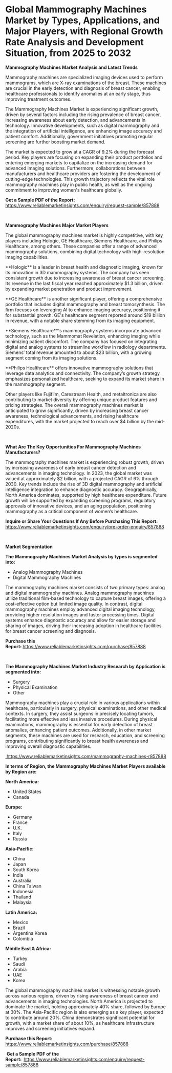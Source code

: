 <p><h1>Global Mammography Machines Market by Types, Applications, and Major Players, with Regional Growth Rate Analysis and Development Situation, from 2025 to 2032</h1></p><p><strong>Mammography Machines Market Analysis and Latest Trends</strong></p>
<p><p>Mammography machines are specialized imaging devices used to perform mammograms, which are X-ray examinations of the breast. These machines are crucial in the early detection and diagnosis of breast cancer, enabling healthcare professionals to identify anomalies at an early stage, thus improving treatment outcomes. </p><p>The Mammography Machines Market is experiencing significant growth, driven by several factors including the rising prevalence of breast cancer, increasing awareness about early detection, and advancements in technology. Innovative developments, such as digital mammography and the integration of artificial intelligence, are enhancing image accuracy and patient comfort. Additionally, government initiatives promoting regular screening are further boosting market demand.</p><p>The market is expected to grow at a CAGR of 9.2% during the forecast period. Key players are focusing on expanding their product portfolios and entering emerging markets to capitalize on the increasing demand for advanced imaging solutions. Furthermore, collaborations between manufacturers and healthcare providers are fostering the development of cutting-edge technologies. This growth trajectory reflects the vital role mammography machines play in public health, as well as the ongoing commitment to improving women's healthcare globally.</p></p>
<p><strong>Get a Sample PDF of the Report:&nbsp;</strong> <a href="https://www.reliablemarketinsights.com/enquiry/request-sample/857888?utm_campaign=2931&utm_medium=2&utm_source=Github&utm_content=ia&utm_term=13042025&utm_id=mammography-machines">https://www.reliablemarketinsights.com/enquiry/request-sample/857888</a></p>
<p>&nbsp;</p>
<p><strong>Mammography Machines Major Market Players</strong></p>
<p><p>The global mammography machines market is highly competitive, with key players including Hologic, GE Healthcare, Siemens Healthcare, and Philips Healthcare, among others. These companies offer a range of advanced mammography solutions, combining digital technology with high-resolution imaging capabilities.</p><p>**Hologic** is a leader in breast health and diagnostic imaging, known for its innovation in 3D mammography systems. The company has seen consistent growth due to increasing awareness of breast cancer screening. Its revenue in the last fiscal year reached approximately $1.3 billion, driven by expanding market penetration and product improvement.</p><p>**GE Healthcare** is another significant player, offering a comprehensive portfolio that includes digital mammography and breast tomosynthesis. The firm focuses on leveraging AI to enhance imaging accuracy, positioning it for substantial growth. GE's healthcare segment reported around $19 billion in revenue, with a notable share stemming from its imaging equipment.</p><p>**Siemens Healthcare**'s mammography systems incorporate advanced technology, such as the Mammomat Revelation, enhancing imaging while minimizing patient discomfort. The company has focused on integrating digital and analog systems to streamline workflow in radiology departments. Siemens’ total revenue amounted to about $23 billion, with a growing segment coming from its imaging solutions.</p><p>**Philips Healthcare** offers innovative mammography solutions that leverage data analytics and connectivity. The company’s growth strategy emphasizes personalized healthcare, seeking to expand its market share in the mammography segment.</p><p>Other players like Fujifilm, Carestream Health, and metaltronica are also contributing to market diversity by offering unique product features and pricing strategies. The overall mammography machines market is anticipated to grow significantly, driven by increasing breast cancer awareness, technological advancements, and rising healthcare expenditures, with the market projected to reach over $4 billion by the mid-2020s.</p></p>
<p>&nbsp;</p>
<p><strong>What Are The Key Opportunities For Mammography Machines Manufacturers?</strong></p>
<p><p>The mammography machines market is experiencing robust growth, driven by increasing awareness of early breast cancer detection and advancements in imaging technology. In 2023, the global market was valued at approximately $2 billion, with a projected CAGR of 6% through 2030. Key trends include the rise of 3D digital mammography and artificial intelligence integration to enhance diagnostic accuracy. Geographically, North America dominates, supported by high healthcare expenditure. Future growth will be supported by expanding screening programs, regulatory approvals of innovative devices, and an aging population, positioning mammography as a critical component of women’s healthcare.</p></p>
<p><strong>Inquire or Share Your Questions If Any Before Purchasing This Report:</strong> <a href="https://www.reliablemarketinsights.com/enquiry/pre-order-enquiry/857888?utm_campaign=2931&utm_medium=2&utm_source=Github&utm_content=ia&utm_term=13042025&utm_id=mammography-machines">https://www.reliablemarketinsights.com/enquiry/pre-order-enquiry/857888</a></p>
<p>&nbsp;</p>
<p><strong>Market Segmentation</strong></p>
<p><strong>The Mammography Machines Market Analysis by types is segmented into:</strong></p>
<p><ul><li>Analog Mammography Machines</li><li>Digital Mammography Machines</li></ul></p>
<p><p>The mammography machines market consists of two primary types: analog and digital mammography machines. Analog mammography machines utilize traditional film-based technology to capture breast images, offering a cost-effective option but limited image quality. In contrast, digital mammography machines employ advanced digital imaging technology, providing higher resolution images and faster processing times. Digital systems enhance diagnostic accuracy and allow for easier storage and sharing of images, driving their increasing adoption in healthcare facilities for breast cancer screening and diagnosis.</p></p>
<p><strong>Purchase this Report:&nbsp;</strong><a href="https://www.reliablemarketinsights.com/purchase/857888?utm_campaign=2931&utm_medium=2&utm_source=Github&utm_content=ia&utm_term=13042025&utm_id=mammography-machines">https://www.reliablemarketinsights.com/purchase/857888</a></p>
<p>&nbsp;</p>
<p><strong>The Mammography Machines Market Industry Research by Application is segmented into:</strong></p>
<p><ul><li>Surgery</li><li>Physical Examination</li><li>Other</li></ul></p>
<p><p>Mammography machines play a crucial role in various applications within healthcare, particularly in surgery, physical examinations, and other medical contexts. In surgery, they assist surgeons in precisely locating tumors, facilitating more effective and less invasive procedures. During physical examinations, mammography is essential for early detection of breast anomalies, enhancing patient outcomes. Additionally, in other market segments, these machines are used for research, education, and screening programs, contributing significantly to breast health awareness and improving overall diagnostic capabilities.</p></p>
<p><a href="https://www.reliablemarketinsights.com/mammography-machines-r857888?utm_campaign=2931&utm_medium=2&utm_source=Github&utm_content=ia&utm_term=13042025&utm_id=mammography-machines">&nbsp;https://www.reliablemarketinsights.com/mammography-machines-r857888</a></p>
<p><strong>In terms of Region, the Mammography Machines Market Players available by Region are:</strong></p>
<p>
    <p> <strong> North America: </strong>
        <ul>
            <li>United States</li>
            <li>Canada</li>
        </ul>
        </p> 
    <p> <strong> Europe: </strong>
        <ul>
            <li>Germany</li>
            <li>France</li>
            <li>U.K.</li>
            <li>Italy</li>
            <li>Russia</li>
        </ul>
        </p> 
    <p> <strong> Asia-Pacific: </strong>
        <ul>
            <li>China</li>
            <li>Japan</li>
            <li>South Korea</li>
            <li>India</li>
            <li>Australia</li>
            <li>China Taiwan</li>
            <li>Indonesia</li>
            <li>Thailand</li>
            <li>Malaysia</li>
        </ul>
        </p> 
    <p> <strong> Latin America: </strong>
        <ul>
            <li>Mexico</li>
            <li>Brazil</li>
            <li>Argentina Korea</li>
            <li>Colombia</li>
        </ul>
        </p> 
    <p> <strong> Middle East & Africa: </strong>
        <ul>
            <li>Turkey</li>
            <li>Saudi</li>
            <li>Arabia</li>
            <li>UAE</li>
            <li>Korea</li>
        </ul>
    </p>
    </p>
<p><p>The global mammography machines market is witnessing notable growth across various regions, driven by rising awareness of breast cancer and advancements in imaging technologies. North America is projected to dominate the market, holding approximately 40% share, followed by Europe at 30%. The Asia-Pacific region is also emerging as a key player, expected to contribute around 20%. China demonstrates significant potential for growth, with a market share of about 10%, as healthcare infrastructure improves and screening initiatives expand.</p></p>
<p><strong>Purchase this Report: </strong><a href="https://www.reliablemarketinsights.com/purchase/857888?utm_campaign=2931&utm_medium=2&utm_source=Github&utm_content=ia&utm_term=13042025&utm_id=mammography-machines">https://www.reliablemarketinsights.com/purchase/857888</a></p>
<p>&nbsp;<strong>Get a Sample PDF of the Report:&nbsp;&nbsp;</strong><a href="https://www.reliablemarketinsights.com/enquiry/request-sample/857888?utm_campaign=2931&utm_medium=2&utm_source=Github&utm_content=ia&utm_term=13042025&utm_id=mammography-machines">https://www.reliablemarketinsights.com/enquiry/request-sample/857888</a></p>
<p><strong></strong></p>
<p><p></p><p></p><p></p></p>